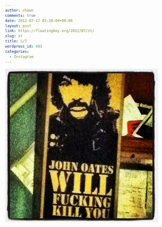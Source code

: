 ```yaml
---
author: shawn
comments: true
date: 2012-07-17 02:28:04+00:00
layout: post
link: https://floatingboy.org/2012/07/st/
slug: st
title: S/T
wordpress_id: 493
categories:
  - Instagram
---
```


![S/T](/assets/media/2012/07/a616b65acfb611e1a44612313804e8c1_7.jpg)
